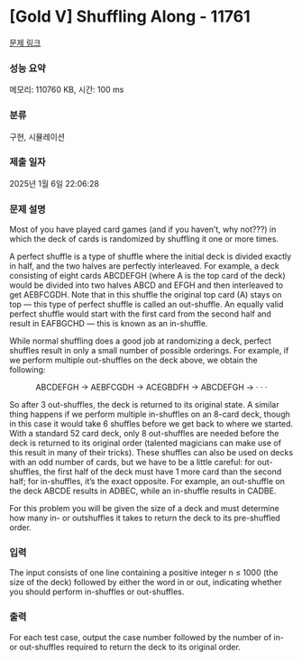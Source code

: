 # [Gold V] Shuffling Along - 11761 

[문제 링크](https://www.acmicpc.net/problem/11761) 

### 성능 요약

메모리: 110760 KB, 시간: 100 ms

### 분류

구현, 시뮬레이션

### 제출 일자

2025년 1월 6일 22:06:28

### 문제 설명

<p>Most of you have played card games (and if you haven’t, why not???) in which the deck of cards is randomized by shuffling it one or more times.</p>

<p>A perfect shuffle is a type of shuffle where the initial deck is divided exactly in half, and the two halves are perfectly interleaved. For example, a deck consisting of eight cards ABCDEFGH (where A is the top card of the deck) would be divided into two halves ABCD and EFGH and then interleaved to get AEBFCGDH. Note that in this shuffle the original top card (A) stays on top — this type of perfect shuffle is called an out-shuffle. An equally valid perfect shuffle would start with the first card from the second half and result in EAFBGCHD — this is known as an in-shuffle.</p>

<p>While normal shuffling does a good job at randomizing a deck, perfect shuffles result in only a small number of possible orderings. For example, if we perform multiple out-shuffles on the deck above, we obtain the following:</p>

<p style="text-align: center;">ABCDEFGH → AEBFCGDH → ACEGBDFH → ABCDEFGH → · · ·</p>

<p>So after 3 out-shuffles, the deck is returned to its original state. A similar thing happens if we perform multiple in-shuffles on an 8-card deck, though in this case it would take 6 shuffles before we get back to where we started. With a standard 52 card deck, only 8 out-shuffles are needed before the deck is returned to its original order (talented magicians can make use of this result in many of their tricks). These shuffles can also be used on decks with an odd number of cards, but we have to be a little careful: for out-shuffles, the first half of the deck must have 1 more card than the second half; for in-shuffles, it’s the exact opposite. For example, an out-shuffle on the deck ABCDE results in ADBEC, while an in-shuffle results in CADBE.</p>

<p>For this problem you will be given the size of a deck and must determine how many in- or outshuffles it takes to return the deck to its pre-shuffled order.</p>

### 입력 

 <p>The input consists of one line containing a positive integer n ≤ 1000 (the size of the deck) followed by either the word in or out, indicating whether you should perform in-shuffles or out-shuffles.</p>

### 출력 

 <p>For each test case, output the case number followed by the number of in- or out-shuffles required to return the deck to its original order.</p>

